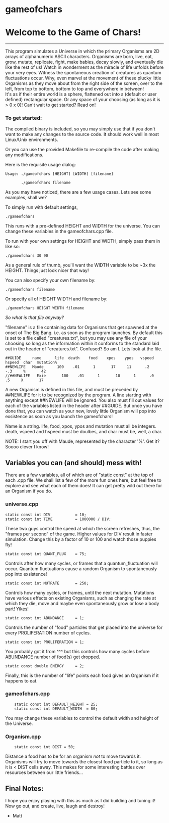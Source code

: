 # gameofchars

# **Welcome to the Game of Chars!**

***********
This program simulates a Universe in which the primary Organisms are 2D arrays of alphanumeric ASCII characters. Organisms are born, live, eat,
grow, mutate, replicate, fight, make babies, decay slowly, and eventually die like the rest of us!  Watch in wonderment as the miracle of life unfolds
before your very eyes.  Witness the spontaneous creation of creatures as quantum fluctuations occur.  Why, even marvel at the movement of these plucky
little Organisms as they move about from the right side of the screen, over to the left, from top to bottom, bottom to top and everywhere in between!  
It's as if their entire world is a sphere, flattened out into a (default or user defined) rectangular space. Or any space of your choosing 
(as long as it is > 0 x 0)!  Can't wait to get started?  Read on!

### To get started: 

The compiled binary is included, so you may simply use that if you don't want to make any changes to the source code. It should work well in most
Linux/Unix environments.

Or you can use the provided Makefile to re-compile the code after making any modifications.

Here is the requisite usage dialog:

    Usage: ./gameofchars [HEIGHT] [WIDTH] [filename]
  
           ./gameofchars filename

As you may have noticed, there are a few usage cases.  Lets see some examples, shall we?


To simply run with default settings, 

    ./gameofchars
    
This runs with a pre-defined HEIGHT and WIDTH for the universe. You can change these variables in the gameofchars.cpp file.


To run with your own settings for HEIGHT and WIDTH, simply pass them in like so:
    
    ./gameofchars 30 90
    
As a general rule of thumb, you'll want the WIDTH variable to be ~3x the HEIGHT.  Things just look nicer that way!


You can also specify your own filename by:

    ./gameofchars filename

Or specify all of HEIGHT WIDTH and filename by:

    ./gameofchars HEIGHT WIDTH filename

*So what is that file anyway?*

"filename" is a file containing data for Organisms that get spawned at the onset of The Big Bang. i.e. as soon as the program launches.
By default this is set to a file called "creatures.txt", but you may use any file of your choosing so long as the information within it
conforms to the standard laid out in the header of "creatures.txt".  Confused?  So am I.  Lets look at the file.

    ##GUIDE     name      life  death    food    xpos    ypos   vspeed  hspeed  char  mutation%
    ##NEWLIFE   Maude      100    .01      1       17     11      .2      -.3     %       42
    //##NEWLIFE   Exie       100    .01      1       10      1      .0       .5     X       17
    
A new Organism is defined in this file, and must be preceded by ##NEWLIFE for it to be recognized by the program. A line starting with anything
except ##NEWLIFE will be ignored.  You also must fill out values for each of the variables listed in the header after ##GUIDE.  But once you have
done that, you can watch as your new, lovely little Organism will pop into exsistence as soon as you launch the gameofchars!

Name is a string.  life, food, xpos, ypos and mutation must all be integers.  death, vspeed and hspeed must be doulbes, and char must be, well, a char.

NOTE: I start you off with Maude, represented by the character '%'.  Get it?  Soooo clever I know!

## Variables you can (and should) mess with!

There are a few variables, all of which are of "static const" at the top of each .cpp file.  We shall list a few of the more fun ones here, but
feel free to explore and see what each of them does!  It can get pretty wild out there for an Organism if you do.

### universe.cpp
    static const int DIV           = 10;
    static const int TIME          = 1000000 / DIV;
These two guys control the speed at which the screen refreshes, thus, the "frames per second" of the game.  Higher values for DIV result in
faster simulation. Change this by a factor of 10 or 100 and watch those puppies fly!


    static const int QUANT_FLUX    = 75;
Controls after how many cycles, or frames that a quantum_fluctuation will occur.  Quantum fluctuations cause a random Organism to spontaneously 
pop into exsistence!


    static const int MUTRATE       = 250;
Controls how many cycles, or frames, until the next mutation. Mutations have various effects on existing Organisms, such as changing the rate at 
which they die, move and maybe even spontaneously grow or lose a body part!  Yikes!


    static const int ABUNDANCE     = 1;
Controls the number of "food" particles that get placed into the universe for every PROLIFERATION number of cycles.


    static const int PROLIFERATION = 1;
You probably got it from ^^^ but this controls how many cycles before ABUNDANCE number of food(s) get dropped.


    static const double ENERGY     = 2;
Finally, this is the number of "life" points each food gives an Organism if it happens to eat.

### gameofchars.cpp
        static const int DEFAULT_HEIGHT = 25;
        static const int DEFAULT_WIDTH  = 80;
You may change these variables to control the default width and height of the Universe.  


### Organism.cpp
        static const int DIST = 50;
Distance a food has to be for an organism *not* to move towards it. Organisms will try to move towards the closest food particle to it, so long as it is
< DIST cells away.  This makes for some interesting battles over resources between our little friends...


## Final Notes:

I hope you enjoy playing with this as much as I did building and tuning it! Now go out, and create, live, laugh and destroy!

- Matt
